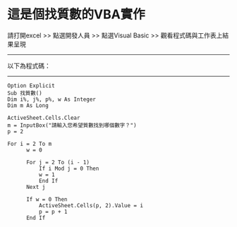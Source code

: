 # 這是個找質數的VBA實作
請打開excel >> 點選開發人員 >> 點選Visual Basic >> 觀看程式碼與工作表上結果呈現

---
以下為程式碼：

---

```VBA
Option Explicit  
Sub 找質數()  
Dim i%, j%, p%, w As Integer  
Dim m As Long  
  
ActiveSheet.Cells.Clear   
m = InputBox("請輸入您希望質數找到哪個數字？")  
p = 2  
   
For i = 2 To m  
      w = 0  
  
      For j = 2 To (i - 1)  
          If i Mod j = 0 Then  
          w = 1  
          End If  
      Next j  
      
      If w = 0 Then  
          ActiveSheet.Cells(p, 2).Value = i  
          p = p + 1  
      End If
```
